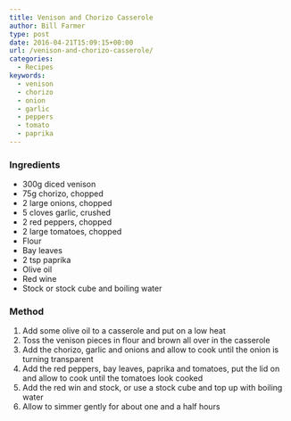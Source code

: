 ```yaml
---
title: Venison and Chorizo Casserole
author: Bill Farmer
type: post
date: 2016-04-21T15:09:15+00:00
url: /venison-and-chorizo-casserole/
categories:
  - Recipes
keywords:
  - venison
  - chorizo
  - onion
  - garlic
  - peppers
  - tomato
  - paprika
---
```

### Ingredients

  * 300g diced venison
  * 75g chorizo, chopped
  * 2 large onions, chopped
  * 5 cloves garlic, crushed
  * 2 red peppers, chopped
  * 2 large tomatoes, chopped
  * Flour
  * Bay leaves
  * 2 tsp paprika
  * Olive oil
  * Red wine
  * Stock or stock cube and boiling water

### Method

  1. Add some olive oil to a casserole and put on a low heat
  2. Toss the venison pieces in flour and brown all over in the casserole
  3. Add the chorizo, garlic and onions and allow to cook until the onion is turning transparent
  4. Add the red peppers, bay leaves, paprika and tomatoes, put the lid on and allow to cook until the tomatoes look cooked
  5. Add the red win and stock, or use a stock cube and top up with boiling water
  6. Allow to simmer gently for about one and a half hours
